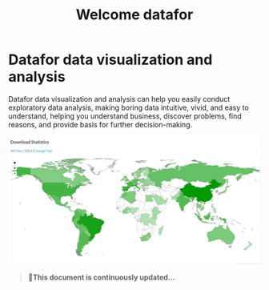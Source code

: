 ﻿---
sidebar_position: 1
description: This is a help document。
keywords:
  [
    datafor,
    document
  ]
slug: /
id: intro
title: Welcome datafor
---

# Datafor data visualization and analysis

Datafor data visualization and analysis can help you easily conduct exploratory data analysis, making boring data intuitive, vivid, and easy to understand, helping you understand business, discover problems, find reasons, and provide basis for further decision-making.


<div align="left"><img  src="../../../../static/img/en/datafor/image-20220301171626435.png"  /></div>

> 🚀**This document is continuously updated...**



